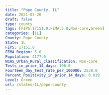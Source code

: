```yaml
---
title: "Pope County, IL"
date: 2021-03-20
draft: false
type: county
tags: [FIPS:17151.0,FEMA:5.0,Non-core,Green]
categories: [IL]
County: Pope County
State: IL
FIPS: 17151.0
FEMA_Region: 5.0
Population: 4177.0
NCHS_Urban_Rural_Classification: Non-core
Tests_in_prior_14_days: 106.0
Fourteen_day_test_rate_per_100000: 2538.0
Percent_Positivity_in_prior_14_days: 0.019
Level: Green
url: /states/IL/pope-county
---
```



